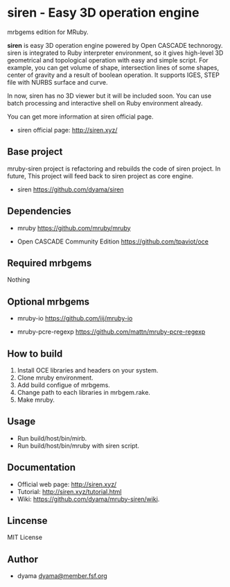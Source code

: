 siren - Easy 3D operation engine
================================

mrbgems edition for MRuby.

**siren** is easy 3D operation engine powered by Open CASCADE technorogy. siren is integrated to Ruby interpreter environment, so it gives high-level 3D geometrical and topological operation with easy and simple script.
For example, you can get volume of shape, intersection lines of some shapes, center of gravity and a result of boolean operation. It supports IGES, STEP file with NURBS surface and curve.

In now, siren has no 3D viewer but it will be included soon. You can use batch processing and interactive shell on Ruby environment already.

You can get more information at siren official page.

* siren official page: http://siren.xyz/

Base project
------------
mruby-siren project is refactoring and rebuilds the code of siren project.
In future, This project will feed back to siren project as core engine.

* siren
https://github.com/dyama/siren

Dependencies
------------

* mruby
https://github.com/mruby/mruby

* Open CASCADE Community Edition
https://github.com/tpaviot/oce

Required mrbgems
----------------

Nothing

Optional mrbgems
----------------

* mruby-io
https://github.com/iij/mruby-io

* mruby-pcre-regexp
https://github.com/mattn/mruby-pcre-regexp

How to build
------------
1. Install OCE libraries and headers on your system.
2. Clone mruby environment.
3. Add build configue of mrbgems.
4. Change path to each libraries in mrbgem.rake.
5. Make mruby.

Usage
-----
* Run build/host/bin/mirb.
* Run build/host/bin/mruby with siren script.

Documentation
-------------

* Official web page: http://siren.xyz/
* Tutorial: http://siren.xyz/tutorial.html
* Wiki: https://github.com/dyama/mruby-siren/wiki.

Lincense
--------
MIT License

Author
------
* dyama <dyama@member.fsf.org>

